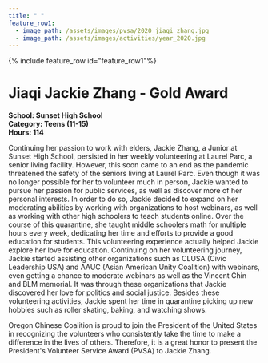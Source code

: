 ```yaml
---
title: " "
feature_row1:
  - image_path: /assets/images/pvsa/2020_jiaqi_zhang.jpg
  - image_path: /assets/images/activities/year_2020.jpg
---
```


{% include feature_row id="feature_row1"%}

# Jiaqi Jackie Zhang - Gold Award

**School: Sunset High School**  
**Category: Teens (11-15)**  
**Hours: 114**  

Continuing her passion to work with elders, Jackie Zhang, a Junior at Sunset High School, persisted in her weekly volunteering at Laurel Parc, a senior living facility. However, this soon came to an end as the pandemic threatened the safety of the seniors living at Laurel Parc. Even though it was no longer possible for her to volunteer much in person, Jackie wanted to pursue her passion for public services, as well as discover more of her personal interests. In order to do so, Jackie decided to expand on her moderating abilities by working with organizations to host webinars, as well as working with other high schoolers to teach students online. Over the course of this quarantine, she taught middle schoolers math for multiple hours every week, dedicating her time and efforts to provide a good education for students. This volunteering experience actually helped Jackie explore her love for education. Continuing on her volunteering journey, Jackie started assisting other organizations such as CLUSA (Civic Leadership USA) and AAUC (Asian American Unity Coalition) with webinars, even getting a chance to moderate webinars as well as the Vincent Chin and BLM memorial. It was through these organizations that Jackie discovered her love for politics and social justice. Besides these volunteering activities, Jackie spent her time in quarantine picking up new hobbies such as roller skating, baking, and watching shows.

Oregon Chinese Coalition is proud to join the President of the United States in recognizing the volunteers who consistently take the time to make a difference in the lives of others. Therefore, it is a great honor to present the President's Volunteer Service Award (PVSA) to Jackie Zhang.
